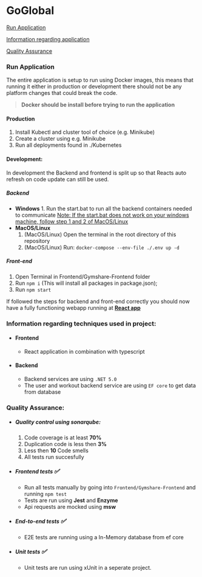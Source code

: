 # GoGlobal

[Run Application](#Run-Application)

[Information regarding application](#Information-regarding-techniques-used-in-project)

[Quality Assurance](#Quality-Assurance)

### Run Application

The entire application is setup to run using Docker images, this means that running it either in production or development there should not be any platform changes that could break the code.

> **Docker should be install before trying to run the application**

#### Production

1. Install Kubectl and cluster tool of choice (e.g. Minikube)
2. Create a cluster using e.g. Minikube
3. Run all deployments found in ./Kubernetes

#### Development:

In development the Backend and frontend is split up so that Reacts auto refresh on code update can still be used.

##### Backend

-   **Windows** 1. Run the start.bat to run all the backend containers needed to communicate
    <ins>Note: If the start.bat does not work on your windows machine, follow step 1 and 2 of MacOS/Linux</ins>
    <br>
-   **MacOS/Linux**
    1. (MacOS/Linux) Open the terminal in the root directory of this repository
    2. (MacOS/Linux) Run: `docker-compose --env-file ./.env up -d`

##### Front-end

1. Open Terminal in Frontend/Gymshare-Frontend folder
2. Run `npm i` (This will install all packages in package.json);
3. Run `npm start`

If followed the steps for backend and front-end correctly you should now have a fully functioning webapp running at [**React app**](http://localhost:3000)

### Information regarding techniques used in project:

-   #### Frontend
    -   React application in combination with typescript
-   #### Backend
    -   Backend services are using `.NET 5.0`
    -   The user and workout backend service are using `EF core` to get data from database

### Quality Assurance:

-   ##### Quality control using sonarqube:

    1. Code coverage is at least **70%**
    2. Duplication code is less then **3%**
    3. Less then **10** Code smells
    4. All tests run succesfully

-   ##### Frontend tests <span style="font-size: 16px">:white_check_mark:</span>
    -   Run all tests manually by going into `Frontend/Gymshare-Frontend` and running `npm test`
    -   Tests are run using **Jest** and **Enzyme**
    -   Api requests are mocked using **msw**
-   ##### End-to-end tests <span style="font-size: 16px">:white_check_mark:</span>
    -   E2E tests are running using a In-Memory database from ef core
-   ##### Unit tests <span style="font-size: 16px">:white_check_mark:</span>
    -   Unit tests are run using xUnit in a seperate project.
